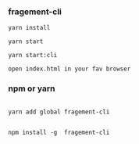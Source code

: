 ### fragement-cli

```
yarn install

yarn start

yarn start:cli

open index.html in your fav browser
```

### npm or yarn

```

yarn add global fragement-cli


npm install -g  fragement-cli

```
